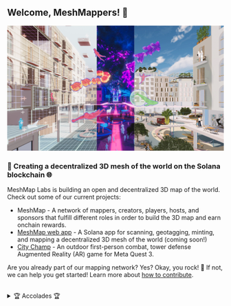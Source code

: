 ## Welcome, MeshMappers!  👋

![A digital rendering showing a city street through three lens of physical reality, AR, and VR.](https://github.com/MeshMap/.github/blob/main/spectra_3views.webp)

### 🔗 Creating a decentralized 3D mesh of the world on the Solana blockchain 🌐

MeshMap Labs is building an open and decentralized 3D map of the world. Check out some of our current projects:

- MeshMap - A network of mappers, creators, players, hosts, and sponsors that fulfill different roles in order to build the 3D map and earn onchain rewards.
- [MeshMap web app](https://meshmap.com/upload) - A Solana app for scanning, geotagging, minting, and mapping a decentralized 3D mesh of the world (coming soon!)
- [City Champ](https://github.com/MeshMap/CityChamp) - An outdoor first-person combat, tower defense Augmented Reality (AR) game for Meta Quest 3.

Are you already part of our mapping network? Yes? Okay, you rock! 🎸 If not, we can help you get started! Learn more about [how to contribute](https://meshmap.com/upload).

</br>

<details> 
	<summary>🏆 Accolades 🏆</summary>
	<br>
	- Our "MeshMap + City Champ" submission to the <a href="https://www.colosseum.org/renaissance">Solana Renaissance Hackathon</a> won the $30k <a href="https://solana.com/news/solana-renaissance-winners">1st prize in Gaming</a> sponsored by <a href="https://phantom.app/">Phantom</a> 🥇
  <br>
  - We were in the inaugural <a href="https://www.colosseum.org/">Colosseum</a> Accelerator cohort in 2024 with $250k pre-seed funding 🏟️
</details>
